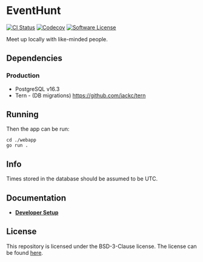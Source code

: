 # EventHunt
[![CI Status](https://dl.circleci.com/status-badge/img/gh/eventhunt-org/webapp/tree/trunk.svg?style=shield)](https://dl.circleci.com/status-badge/redirect/gh/eventhunt-badge/webapp/tree/trunk)
[![Codecov](https://codecov.io/gh/eventhunt-badge/webapp/graph/badge.svg)](https://codecov.io/gh/eventhunt-badge/webapp)
[![Software License](https://img.shields.io/badge/license-BSD3-blue.svg)](https://raw.githubusercontent.com/eventhunt-org/webapp/trunk/LICENSE)

Meet up locally with like-minded people.


## Dependencies

### Production

- PostgreSQL v16.3
- Tern - (DB migrations) https://github.com/jackc/tern


## Running

Then the app can be run:

```
cd ./webapp
go run .
```


## Info

Times stored in the database should be assumed to be UTC.


## Documentation

- [**Developer Setup**](/docs/dev-setup.md)


## License

This repository is licensed under the BSD-3-Clause license.
The license can be found [here](./LICENSE).
